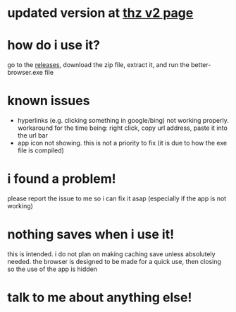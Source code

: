 # updated version at [thz v2 page](https://github.com/x45k/better-browser-v2)
# how do i use it?
go to the [releases](https://github.com/x45k/better-browser/releases/), download the zip file, extract it, and run the better-browser.exe file
# known issues
- hyperlinks (e.g. clicking something in google/bing) not working properly. workaround for the time being: right click, copy url address, paste it into the url bar
- app icon not showing. this is not a priority to fix (it is due to how the exe file is compiled)
# i found a problem!
please report the issue to me so i can fix it asap (especially if the app is not working)
# nothing saves when i use it!
this is intended. i do not plan on making caching save unless absolutely needed. the browser is designed to be made for a quick use, then closing so the use of the app is hidden
# talk to me about anything else!
